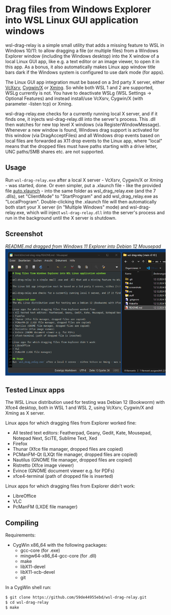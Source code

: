 # Drag files from Windows Explorer into WSL Linux GUI application windows

wsl-drag-relay is a simple small utility that adds a missing feature to WSL in Windows 10/11: to allow dragging a file (or multiple files) from a Windows Explorer window (including the Windows desktop) into the X window of a local Linux GUI app, like e.g. a text editor or an image viewer, to open it in this app. As a bonus, it also automatically makes Linux app window title bars dark if the Windows system is configured to use dark mode (for apps).

The Linux GUI app integration must be based on a 3rd party X server, either [VcXsrv](https://sourceforge.net/projects/vcxsrv/), [Cygwin/X](https://x.cygwin.com/) or [Xming](http://www.straightrunning.com/XmingNotes/). So while both WSL 1 and 2 are supported, WSLg currently is not. You have to deactivate WSLg (WSL Settings -> Optional Features) and instead install/use VcXsrv, Cygwin/X (with parameter -listen tcp) or Xming.

wsl-drag-relay.exe checks for a currently running local X server, and if it finds one, it injects wsl-drag-relay.dll into the server's process. This .dll then watches for new top level X windows (via RegisterWindowMessage). Whenever a new window is found, Windows drag support is activated for this window (via DragAcceptFiles) and all Windows drop events based on local files are forwarded as X11 drop events to the Linux app, where "local" means that the dropped files must have paths starting with a drive letter, UNC paths/SMB shares etc. are not supported.

## Usage
Run `wsl-drag-relay.exe` after a local X server - VcXsrv, Cygwin/X or Xming - was started, done. Or even simpler, put a .xlaunch file - like the provided file [auto.xlaunch](dist/auto.xlaunch) - into the same folder as wsl_drag_relay.exe (and the 7 .dlls), set "ClientMode" to "StartProgram" and add wsl_drag_relay.exe as "LocalProgram". Double-clicking the .xlaunch file will then automatically both start your X server (in "Multiple Windows" mode) and wsl-drag-relay.exe, which will inject `wsl-drag-relay.dll` into the server's process and run in the background until the X server is shutdown.

## Screenshot

*README.md dragged from Windows 11 Explorer into Debian 12 Mousepad*  
![EREADME.md dragged from Windows 11 Explorer into Debian 12 Mousepad](screenshots/mousepad.png)

## Tested Linux apps
The WSL Linux distribution used for testing was Debian 12 (Bookworm) with Xfce4 desktop, both in WSL 1 and WSL 2, using VcXsrv, Cygwin/X and Xming as X server.

Linux apps for which dragging files from Explorer worked fine:
- All tested text editors: Featherpad, Geany, Gedit, Kate, Mousepad, Notepad Next, SciTE, Sublime Text, Xed
- Firefox
- Thunar (Xfce file manager, dropped files are copied)
- PCManFM-Qt (LXQt file manager, dropped files are copied)
- Nautilus (GNOME file manager, dropped files are copied)
- Ristretto (Xfce image viewer)
- Evince (GNOME document viewer e.g. for PDFs)
- xfce4-terminal (path of dropped file is inserted)

Linux apps for which dragging files from Explorer didn't work:
- LibreOffice
- VLC
- PcManFM (LXDE file manager)

## Compiling
Requirements:
- CygWin x86_64 with the following packages:
    - gcc-core (for .exe)
    - mingw64-x86_64-gcc-core (for .dll)
    - make
    - libX11-devel
    - libX11-xcb-devel
    - git

In a CygWin shell run:
```
$ git clone https://github.com/59de44955ebd/wsl-drag-relay.git
$ cd wsl-drag-relay
$ make
```